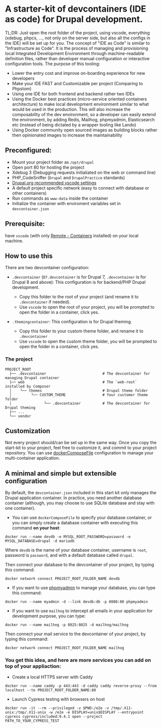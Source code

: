 # A starter-kit of devcontainers (IDE as code) for Drupal development.

TL;DR: Just open the root folder of the project, using vscode, everything (xdebug, phpcs, ..., not only on the server side, but also all the configs in the IDE) will be set up for you.
The concept of "IDE as Code" is similar to "Infrastructure as Code". It is the process of managing and provisioning local Integrated Development Environment through machine-readable definition files, rather than developer manual configuration or interactive configuration tools.
The purpose of this tooling:

- Lower the entry cost and improve on-boarding experience for new developers
- Make your IDE FAST and Customizable per project (Comparing to Phpstom)
- Using one IDE for both frontend and backend rather two IDEs
- Using the Docker best practices (micro-service oriented containers architecture) to make local development environment similar to what would be used in the production. This will also increase the composability of the dev environment, so a developer can easily extend the environment, by adding Redis, Mailhog, phpmyadmin, Elasticsearch etc (instead of being dictated by a wrapper tooling like Lando)
- Using Docker community open sourced images as building blocks rather then opinionated images to increase the maintainability

## Preconfigured:

- Mount your project folder as `/opt/drupal`
- Open port 80 for hosting the project
- Xdebug 3 (Debugging requests initialiated on the web or command line)
- PHP_CodeSniffer (`Drupal` and `DrupalPractice` standards)
- [Drupal.org recommended vscode settings](https://www.drupal.org/docs/develop/development-tools/configuring-visual-studio-code)
- A default project specific network (easy to connect with database or other containers)
- Run commands as `www-data` inside the container
- Initialize the container with enviroment variables set in `devcontainer.json`


## Prerequisite:
have `vscode` (with only [Remote - Containers](https://marketplace.visualstudio.com/items?itemName=ms-vscode-remote.remote-containers) installed) on your local machine.


## How to use this
There are two devcontainer configuration:

- `.devcontainer` (`D7.devcontainer` is for Drupal 7, `.devcontainer` is for Drupal 8 and above): This configuration is for backend/PHP Drupal development.
  - Copy this folder to the root of your project (and rename it to `.devcontainer` if needed).
  - Use `vscode` to open the root of your project, you will be prompted to open the folder in a container, click yes.

- `.themingcontainer`: This configuration is for Drupal theming.
  - Copy this folder to your custom theme folder, and rename it to `.devcontainer`
  - Use `vscode` to open the custom theme folder, you will be prompted to open the folder in a container, click yes.

### The project
    PROJECT_ROOT
      ├── .devcontainer                          # The devcontainer for managing Drupal container
      ├── web                                    # The `web-root` installed by Composer
      │    └── themes                            # Drupal theme folder
      │         └── CUSTOM_THEME                 # Your customer theme folder
      │               └── .devcontainer          # The devcontainer for Drupal theming
      ├── ...
      └── vendor

## Customization

Not every project should/can be set up in the same way. Once you copy the start-kit to your project, feel free to customize it, and commit to your project repository. You can use [dockerComposeFile](https://code.visualstudio.com/docs/remote/create-dev-container#_use-docker-compose) configuration to manage your multi-container application.

## A minimal and simple but extensible configuration

By default, the `devcontainer.json` included in this start kit only manages the Drupal application container. In practice, you need another database container (although, you may choose to use SQLite database and stay with one container).

- You can use `dockerComposeFile` to specify your database container, or you can simply create a database container with executing this command **on your host**:

`docker run --name devdb -e MYSQL_ROOT_PASSWORD=password -e MYSQL_DATABASE=drupal -d mariadb`

Where `devdb` is the name of your database container, username is `root`, password is `password`, and with a default database called `drupal`.

Then connect your database to the devcontainer of your project, by typing this command:

`docker network connect PROJECT_ROOT_FOLDER_NAME devdb`

* If you want to use [phpmyadmin](https://hub.docker.com/_/phpmyadmin) to manage your database, you can type this command:

`docker run --name myadmin -d --link devdb:db -p 8080:80 phpmyadmin`

* If you want to use `mailhog` to intercept all emails in your application for development purpose, you can type:

`docker run --name mailhog -p 8025:8025 -d mailhog/mailhog`

Then connect your mail service to the devcontainer of your project, by typing this command:

`docker network connect PROJECT_ROOT_FOLDER_NAME mailhog`

### You get this idea, and here are more services you can add on top of your appliaction:

* Create a local HTTPS server with Caddy

`docker run --name caddy -p 443:443 -d caddy caddy reverse-proxy --from localhost --to PROJECT_ROOT_FOLDER_NAME:80`

* Launch Cypress testing with browsers on host

`docker run -it --rm --privileged -v $PWD:/e2e -v /tmp/.X11-unix:/tmp/.X11-unix -w /e2e -e DISPLAY=unix$DISPLAY --entrypoint cypress cypress/included:9.4.1 open --project PATH_TO_YOUR_CYPRESS_TEST`
